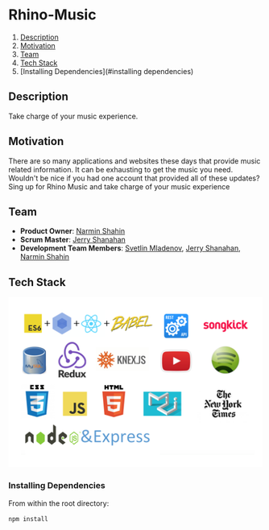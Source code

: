 # Rhino-Music
<!-- <img src="add a logo later"/> -->

1. [Description](#description)
2. [Motivation](#motivation)
3. [Team](#team)
4. [Tech Stack](#techstack)
5. [Installing Dependencies](#installing dependencies)

## Description
Take charge of your music experience. 

## Motivation
There are so many applications and websites these days that provide music related information. It can be exhausting to get the music you need.
Wouldn't be nice if you had one account that provided all of these updates?
Sing up for Rhino Music and take charge of your music experience 

## Team

  - __Product Owner__: [Narmin Shahin](http://github.com/narmeen12)
  - __Scrum Master__: [Jerry Shanahan](http://github.com/Jerrys914)
  - __Development Team Members__: [Svetlin Mladenov](http://github.com/sveem), [Jerry Shanahan](http://github.com/Jerrys914), [Narmin Shahin](http://github.com/narmeen12)

## Tech Stack
!['tech stack'](/client/styles/tech_stack.png)

### Installing Dependencies
From within the root directory:
```sh
npm install
```




